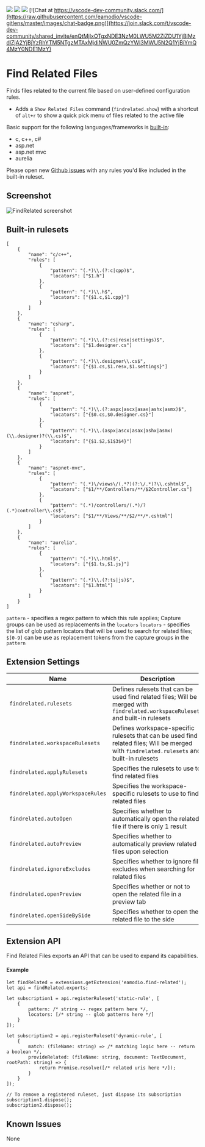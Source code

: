 [![](https://vsmarketplacebadge.apphb.com/version/eamodio.find-related.svg)](https://marketplace.visualstudio.com/items?itemName=eamodio.find-related)
[![](https://vsmarketplacebadge.apphb.com/installs/eamodio.find-related.svg)](https://marketplace.visualstudio.com/items?itemName=eamodio.find-related)
[![](https://vsmarketplacebadge.apphb.com/rating/eamodio.find-related.svg)](https://marketplace.visualstudio.com/items?itemName=eamodio.find-related)
[![Chat at https://vscode-dev-community.slack.com/](https://raw.githubusercontent.com/eamodio/vscode-gitlens/master/images/chat-badge.png)](https://join.slack.com/t/vscode-dev-community/shared_invite/enQtMjIxOTgxNDE3NzM0LWU5M2ZiZDU1YjBlMzdlZjA2YjBjYzRhYTM5NTgzMTAxMjdiNWU0ZmQzYWI3MWU5N2Q1YjBiYmQ4MzY0NDE1MzY)

# Find Related Files

Finds files related to the current file based on user-defined configuration rules.

- Adds a `Show Related Files` command (`findrelated.show`) with a shortcut of `alt+r` to show a quick pick menu of files related to the active file

Basic support for the following languages/frameworks is [built-in](#built-in-rulesets):

- c, c++, c#
- asp.net
- asp.net mvc
- aurelia

Please open new [Github issues](https://github.com/eamodio/vscode-find-related/issues) with any rules you'd like included in the built-in ruleset.

## Screenshot

![FindRelated screenshot](https://raw.githubusercontent.com/eamodio/vscode-find-related/master/images/screenshot.png)

## Built-in rulesets

```
[
    {
        "name": "c/c++",
        "rules": [
            {
                "pattern": "(.*)\\.(?:c|cpp)$",
                "locators": ["$1.h"]
            },
            {
                "pattern": "(.*)\\.h$",
                "locators": ["{$1.c,$1.cpp}"]
            }
        ]
    },
    {
        "name": "csharp",
        "rules": [
            {
                "pattern": "(.*)\\.(?:cs|resx|settings)$",
                "locators": ["$1.designer.cs"]
            },
            {
                "pattern": "(.*)\\.designer\\.cs$",
                "locators": ["{$1.cs,$1.resx,$1.settings}"]
            }
        ]
    },
    {
        "name": "aspnet",
        "rules": [
            {
                "pattern": "(.*)\\.(?:aspx|ascx|asax|ashx|asmx)$",
                "locators": ["{$0.cs,$0.designer.cs}"]
            },
            {
                "pattern": "(.*)\\.(aspx|ascx|asax|ashx|asmx)(\\.designer)?(\\.cs)$",
                "locators": ["{$1.$2,$1$3$4}"]
            }
        ]
    },
    {
        "name": "aspnet-mvc",
        "rules": [
            {
                "pattern": "(.*)\/views\/(.*?)(?:\/.*)?\\.cshtml$",
                "locators": ["$1/**/Controllers/**/$2Controller.cs"]
            },
            {
                "pattern": "(.*)/controllers/(.*)/?(.*)controller\\.cs$",
                "locators": ["$1/**/Views/**/$2/**/*.cshtml"]
            }
        ]
    },
    {
        "name": "aurelia",
        "rules": [
            {
                "pattern": "(.*)\\.html$",
                "locators": ["{$1.ts,$1.js}"]
            },
            {
                "pattern": "(.*)\\.(?:ts|js)$",
                "locators": ["$1.html"]
            }
        ]
    }
]
```

`pattern` - specifies a regex pattern to which this rule applies; Capture groups can be used as replacements in the `locators`
`locators` - specifies the list of glob pattern locators that will be used to search for related files; `$[0-9]` can be use as replacement tokens from the capture groups in the `pattern`

## Extension Settings

| Name                              | Description                                                                                                                               |
| --------------------------------- | ----------------------------------------------------------------------------------------------------------------------------------------- |
| `findrelated.rulesets`            | Defines rulesets that can be used find related files; Will be merged with `findrelated.workspaceRulesets` and built-in rulesets           |
| `findrelated.workspaceRulesets`   | Defines workspace-specific rulesets that can be used find related files; Will be merged with `findrelated.rulesets` and built-in rulesets |
| `findrelated.applyRulesets`       | Specifies the rulesets to use to find related files                                                                                       |
| `findrelated.applyWorkspaceRules` | Specifies the workspace-specific rulesets to use to find related files                                                                    |
| `findrelated.autoOpen`            | Specifies whether to automatically open the related file if there is only 1 result                                                        |
| `findrelated.autoPreview`         | Specifies whether to automatically preview related files upon selection                                                                   |
| `findrelated.ignoreExcludes`      | Specifies whether to ignore file excludes when searching for related files                                                                |
| `findrelated.openPreview`         | Specifies whether or not to open the related file in a preview tab                                                                        |
| `findrelated.openSideBySide`      | Specifies whether to open the related file to the side                                                                                    |

## Extension API

Find Related Files exports an API that can be used to expand its capabilities.

#### Example

```
let findRelated = extensions.getExtension('eamodio.find-related');
let api = findRelated.exports;

let subscription1 = api.registerRuleset('static-rule', [
    {
        pattern: /* string -- regex pattern here */,
        locators: [/* string -- glob patterns here */]
    }
]);

let subscription2 = api.registerRuleset('dynamic-rule', [
    {
        match: (fileName: string) => /* matching logic here -- return a boolean */,
        provideRelated: (fileName: string, document: TextDocument, rootPath: string) => {
            return Promise.resolve([/* related uris here */]);
        }
    }
]);

// To remove a registered ruleset, just dispose its subscription
subscription1.dispose();
subscription2.dispose();
```

## Known Issues

None
